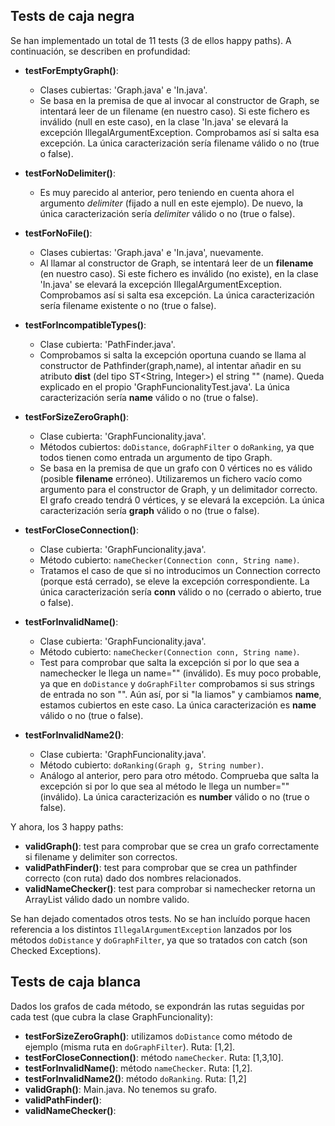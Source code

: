 ## Tests de caja negra
Se han implementado un total de 11 tests (3 de ellos happy paths). A continuación, se describen en profundidad:

* **testForEmptyGraph()**:
  * Clases cubiertas: 'Graph.java' e 'In.java'.
  * Se basa en la premisa de que al invocar al constructor de Graph, se intentará leer de un filename (en
    nuestro caso). Si este fichero es inválido (null en este caso), en la clase 'In.java' se elevará la
    excepción IllegalArgumentException. Comprobamos así si salta esa excepción. La única caracterización sería
    filename válido o no (true o false).

* **testForNoDelimiter()**:
  * Es muy parecido al anterior, pero teniendo en cuenta ahora el argumento _delimiter_ (fijado a null en este
    ejemplo). De nuevo, la única caracterización sería _delimiter_ válido o no (true o false).

* **testForNoFile()**:
  * Clases cubiertas: 'Graph.java' e 'In.java', nuevamente.
  * Al llamar al constructor de Graph, se intentará leer de un __filename__ (en nuestro caso). Si este fichero
    es inválido (no existe), en la clase 'In.java' se elevará la excepción IllegalArgumentException. Comprobamos
    así si salta esa excepción. La única caracterización sería filename existente o no (true o false).

* **testForIncompatibleTypes()**:
  * Clase cubierta: 'PathFinder.java'.
  * Comprobamos si salta la excepción oportuna cuando se llama al constructor de Pathfinder(graph,name), al intentar añadir en su atributo __dist__ (del tipo ST<String, Integer>) el string "" (name). Queda explicado en el propio 'GraphFuncionalityTest.java'. La única caracterización sería __name__ válido o no (true o false).

* **testForSizeZeroGraph()**:
  * Clase cubierta: 'GraphFuncionality.java'.
  * Métodos cubiertos: `doDistance`, `doGraphFilter` o `doRanking`, ya que todos tienen como entrada un argumento de tipo Graph.
  * Se basa en la premisa de que un grafo con 0 vértices no es válido (posible __filename__ erróneo). Utilizaremos un fichero vacío como argumento para el constructor de Graph, y un delimitador correcto. El grafo creado tendrá 0 vértices, y se elevará la excepción. La única caracterización sería __graph__ válido o no (true o false).

* **testForCloseConnection()**:
  * Clase cubierta: 'GraphFuncionality.java'.
  * Método cubierto: `nameChecker(Connection conn, String name)`.
  * Tratamos el caso de que si no introducimos un Connection correcto (porque está cerrado), se eleve la excepción correspondiente. La única caracterización sería __conn__ válido o no (cerrado o abierto, true o false).

* **testForInvalidName()**:
  * Clase cubierta: 'GraphFuncionality.java'.
  * Método cubierto: `nameChecker(Connection conn, String name)`.
  * Test para comprobar que salta la excepción si por lo que sea a namechecker le llega un name="" (inválido). Es muy poco probable, ya que en `doDistance` y `doGraphFilter` comprobamos si sus strings de entrada no son "". Aún así, por si "la liamos" y cambiamos __name__, estamos cubiertos en este caso.  La única caracterización es __name__ válido o no (true o false).

* **testForInvalidName2()**:
  * Clase cubierta: 'GraphFuncionality.java'.
  * Método cubierto: `doRanking(Graph g, String number)`.
  * Análogo al anterior, pero para otro método. Comprueba que salta la excepción si por lo que sea al método le llega un number="" (inválido). La única caracterización es __number__ válido o no (true o false).


Y ahora, los 3 happy paths:
* **validGraph()**: test para comprobar que se crea un grafo correctamente si filename y delimiter son correctos.
* **validPathFinder()**: test para comprobar que se crea un pathfinder correcto (con ruta) dado dos nombres relacionados.
* **validNameChecker()**: test para comprobar si namechecker retorna un ArrayList válido dado un nombre valido.

Se han dejado comentados otros tests. No se han incluído porque hacen referencia a los distintos `IllegalArgumentException` lanzados por los métodos `doDistance` y `doGraphFilter`, ya que so tratados con catch (son Checked Exceptions).


## Tests de caja blanca

Dados los grafos de cada método, se expondrán las rutas seguidas por cada test (que cubra la clase GraphFuncionality):

* **testForSizeZeroGraph()**: utilizamos `doDistance` como método de ejemplo (misma ruta en `doGraphFilter`). Ruta: [1,2].
* **testForCloseConnection()**: método `nameChecker`. Ruta: [1,3,10].
* **testForInvalidName()**: método `nameChecker`. Ruta: [1,2].
* **testForInvalidName2()**: método `doRanking`. Ruta: [1,2]
* **validGraph()**: Main.java. No tenemos su grafo.
* **validPathFinder()**:
* **validNameChecker()**:
